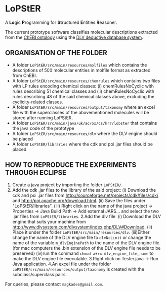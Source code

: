 LoPStER
=======

A **Lo**gic **P**rogramming for **St**ructured **E**ntities **R**easoner.  

The current prototype software classifies molecular descriptions extracted from the [ChEBI ontology](http://www.ebi.ac.uk/chebi/) using the [DLV deductive database system](http://www.dlvsystem.com/dlvsystem/index.php/Home). 

ORGANISATION OF THE FOLDER
---------------------------

* A folder `LoPStER/src/main/resources/molfiles` which contains the descriptions of 500 molecular entities in molfile format as extracted from ChEBI.
* A folder `LoPStER/src/main/resources/chemrules` which contains two files with LP rules encoding chemical classes: (i) chemRulesNoCyclic with rules describing 51 chemical classes and (ii) chemRulesNoCyclic with rules describing 48 of the said chemical classes above, excluding the cyclicity-related classes.
* A folder `LoPStER/src/main/resources/output/taxonomy` where an excel file  with the superclasses of the abovementioned molecules will be stored after running LoPStER.
* A folder `LoPStER/src/main/java/uk/ac/ox/cs/krr/lobster` that contains the java code of the prototype
* A folder `LoPStER/src/main/resources/dlv` where the DLV engine should be placed
* A folder `LoPStER/libraries` where the cdk and poi .jar files should be placed.

HOW TO REPRODUCE THE EXPERIMENTS THROUGH ECLIPSE
------------------------------------------------

1. Create a java project by importing the folder `LoPStER/`.
2. Add the cdk .jar files to the library of the said project:
	(i) Download the cdk and poi .jar files from http://sourceforge.net/projects/cdk/files/cdk/ and http://poi.apache.org/download.html.
	(ii) Save the files under "LoPStER/libraries".
	(iii) Right click on the name of the java project -> Properties -> Java Build Path -> Add external JARS... and select the two .jar files from `LoPStER/libraries`.
2.Add the dlv file:
	(i) Download the DLV engine that suits your machine from http://www.dlvsystem.com/dlvsystem/index.php/DLV#Download.
	(ii) Place it under the folder `LoPStER/src/main/resources/dlv`.
	(iii)Either change the name of the DLV engine file to `dlvNoLimit` or change the name of the variable `m_dlvEnginePath` to the name of the DLV engine file. (for mac computers the .bin extension of the DLV engine file needs to be preserved)
	(iv)run the command `chmod a+rx dlv_engine_file_name` to make the DLV engine file executable.
3.Right click on Tester.java -> Run Java application.
4.An excel file under the folder `LoPStER/src/main/resources/output/taxonomy` is created with the subclass/superclass pairs.

For queries, please contact `magkades@gmail.com`.



